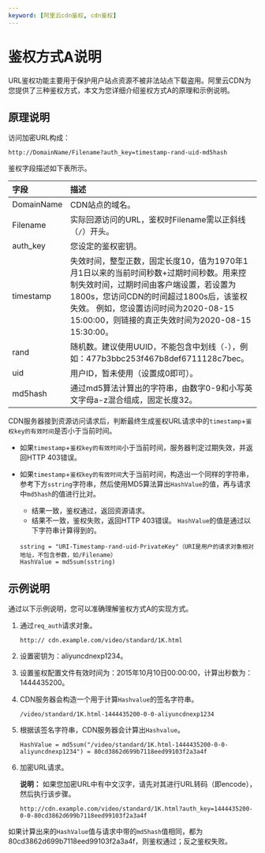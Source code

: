 ```yaml
---
keyword: [阿里云cdn鉴权, cdn鉴权]
---
```


# 鉴权方式A说明

URL鉴权功能主要用于保护用户站点资源不被非法站点下载盗用。阿里云CDN为您提供了三种鉴权方式，本文为您详细介绍鉴权方式A的原理和示例说明。

## 原理说明

访问加密URL构成：

```
http://DomainName/Filename?auth_key=timestamp-rand-uid-md5hash
```

鉴权字段描述如下表所示。

|字段|描述|
|:-|:-|
|DomainName|CDN站点的域名。|
|Filename|实际回源访问的URL，鉴权时Filename需以正斜线（`/`）开头。|
|auth\_key|您设定的鉴权密钥。|
|timestamp|失效时间，整型正数，固定长度10，值为1970年1月1日以来的当前时间秒数+过期时间秒数。用来控制失效时间，过期时间由客户端设置，若设置为1800s，您访问CDN的时间超过1800s后，该鉴权失效。 例如，您设置访问时间为2020-08-15 15:00:00，则链接的真正失效时间为2020-08-15 15:30:00。 |
|rand|随机数。建议使用UUID，不能包含中划线（`-`），例如：477b3bbc253f467b8def6711128c7bec。|
|uid|用户ID，暂未使用（设置成0即可）。|
|md5hash|通过md5算法计算出的字符串，由数字0-9和小写英文字母a-z混合组成，固定长度32。|

CDN服务器接到资源访问请求后，判断最终生成鉴权URL请求中的`timestamp`+`鉴权key的有效时间`是否小于当前时间。

-   如果`timestamp`+`鉴权key的有效时间`小于当前时间，服务器判定过期失效，并返回HTTP 403错误。
-   如果`timestamp`+`鉴权key的有效时间`大于当前时间，构造出一个同样的字符串，参考下方`sstring`字符串，然后使用MD5算法算出`HashValue`的值，再与请求中`md5hash`的值进行比对。

    -   结果一致，鉴权通过，返回资源请求。
    -   结果不一致，鉴权失败，返回HTTP 403错误。
    `HashValue`的值是通过以下字符串计算得到的。

    ```
    sstring = "URI-Timestamp-rand-uid-PrivateKey"（URI是用户的请求对象相对地址，不包含参数，如/Filename）
    HashValue = md5sum(sstring)
    ```


## 示例说明

通过以下示例说明，您可以准确理解鉴权方式A的实现方式。

1.  通过`req_auth`请求对象。

    ```
    http:// cdn.example.com/video/standard/1K.html
    ```

2.  设置密钥为：aliyuncdnexp1234。
3.  设置鉴权配置文件有效时间为：2015年10月10日00:00:00，计算出秒数为：1444435200。
4.  CDN服务器会构造一个用于计算`Hashvalue`的签名字符串。

    ```
    /video/standard/1K.html-1444435200-0-0-aliyuncdnexp1234
    ```

5.  根据该签名字符串，CDN服务器会计算出`Hashvalue`。

    ```
    HashValue = md5sum("/video/standard/1K.html-1444435200-0-0-aliyuncdnexp1234") = 80cd3862d699b7118eed99103f2a3a4f
    ```

6.  加密URL请求。

    **说明：** 如果您加密URL中有中文汉字，请先对其进行URL转码（即encode），然后执行该步骤。

    ```
    http://cdn.example.com/video/standard/1K.html?auth_key=1444435200-0-0-80cd3862d699b7118eed99103f2a3a4f
    ```


如果计算出来的`HashValue`值与请求中带的`md5hash`值相同，都为80cd3862d699b7118eed99103f2a3a4f，则鉴权通过；反之鉴权失败。

